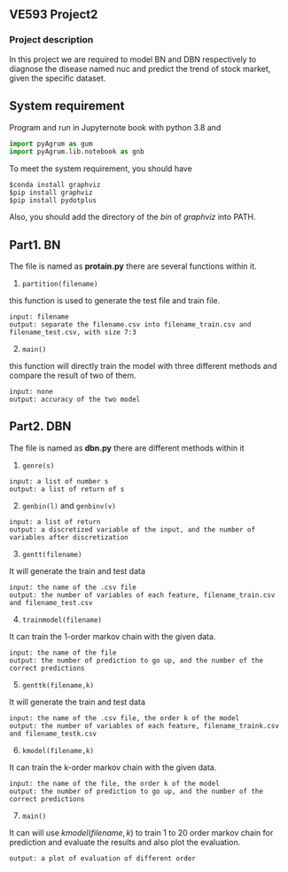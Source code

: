 ## VE593 Project2

### Project description

In this project we are required to model BN and DBN respectively to diagnose the disease named nuc and predict the trend of stock market, given the specific dataset.

## System requirement

Program and run in Jupyternote book with python 3.8 and

```python
import pyAgrum as gum
import pyAgrum.lib.notebook as gnb
```

To meet the system requirement, you should have

```shell
$conda install graphviz
$pip install graphviz
$pip install pydotplus
```

Also, you should add the directory of the *bin* of *graphviz* into PATH.

## Part1. BN

The file is named as **protain.py** there are several functions within it.

1. `partition(filename)`
  
  this function is used to generate the test file and train file.
  
  ```
  input: filename
  output: separate the filename.csv into filename_train.csv and filename_test.csv, with size 7:3 
  ```
  
2. `main()`
  
  this function will directly train the model with three different methods and compare the result of two of them.
  
  ```
  input: none
  output: accuracy of the two model
  ```
  

## Part2. DBN

The file is named as **dbn.py** there are different methods within it

1. `genre(s)`
  
  ```
  input: a list of number s
  output: a list of return of s
  ```
  
2. `genbin(l)` and `genbinv(v)`
  
  ```
  input: a list of return
  output: a discretized variable of the input, and the number of variables after discretization
  ```
  
3. `gentt(filename)`
  
  It will generate the train and test data
  
  ```
  input: the name of the .csv file
  output: the number of variables of each feature, filename_train.csv and filename_test.csv
  ```
  
4. `trainmodel(filename)`
  
  It can train the 1-order markov chain with the given data.
  
  ```
  input: the name of the file
  output: the number of prediction to go up, and the number of the correct predictions
  ```
  
5. `genttk(filename,k)`
  
  It will generate the train and test data
  
  ```
  input: the name of the .csv file, the order k of the model
  output: the number of variables of each feature, filename_traink.csv and filename_testk.csv
  ```
  
6. `kmodel(filename,k)`
  
  It can train the k-order markov chain with the given data.
  
  ```
  input: the name of the file, the order k of the model
  output: the number of prediction to go up, and the number of the correct predictions
  ```
  
7. `main()`
  
  It can will use $kmodel(filename,k)$ to train 1 to 20 order markov chain for prediction and evaluate the results and also plot the evaluation.
  
  ```
  output: a plot of evaluation of different order 
  ```
